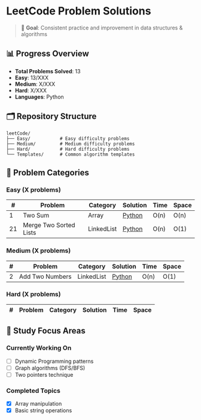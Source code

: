# LeetCode Problem Solutions

> 🎯 **Goal**: Consistent practice and improvement in data structures & algorithms

## 📊 Progress Overview
- **Total Problems Solved**: 13
- **Easy**: 13/XXX
- **Medium**: X/XXX  
- **Hard**: X/XXX
- **Languages**: Python

## 🗂️ Repository Structure

```
leetCode/
├── Easy/           # Easy difficulty problems
├── Medium/         # Medium difficulty problems  
├── Hard/           # Hard difficulty problems
└── Templates/      # Common algorithm templates
```

## 📝 Problem Categories

### Easy (X problems)
| # | Problem | Category | Solution | Time | Space |
|---|---------|----------|----------|------|-------|
| 1 | Two Sum | Array | [Python](./Easy/Array/001_two_sum.py) | O(n) | O(n) |
| 21 | Merge Two Sorted Lists | LinkedList | [Python](./Easy/LinkedList/021_merge_two_sorted_lists.py) | O(n) | O(1) |

### Medium (X problems)
| # | Problem | Category | Solution | Time | Space |
|---|---------|----------|----------|------|-------|
| 2 | Add Two Numbers | LinkedList | [Python](./Medium/LinkedList/002_add_two_numbers.py) | O(n) | O(1) |

### Hard (X problems)
| # | Problem | Category | Solution | Time | Space |
|---|---------|----------|----------|------|-------|

## 🎯 Study Focus Areas

### Currently Working On
- [ ] Dynamic Programming patterns
- [ ] Graph algorithms (DFS/BFS)
- [ ] Two pointers technique

### Completed Topics
- [x] Array manipulation
- [x] Basic string operations
